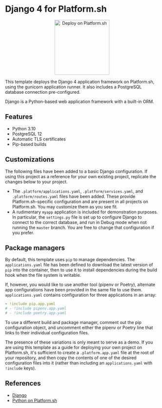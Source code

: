 # Django 4 for Platform.sh

<p align="center">
<a href="https://console.platform.sh/projects/create-project?template=https://raw.githubusercontent.com/platformsh/template-builder/master/templates/django4/.platform.template.yaml&utm_content=django4&utm_source=github&utm_medium=button&utm_campaign=deploy_on_platform">
    <img src="https://platform.sh/images/deploy/lg-blue.svg" alt="Deploy on Platform.sh" width="180px" />
</a>
</p>

This template deploys the Django 4 application framework on Platform.sh, using the gunicorn application runner.  It also includes a PostgreSQL database connection pre-configured.

Django is a Python-based web application framework with a built-in ORM.

## Features

* Python 3.10
* PostgreSQL 12
* Automatic TLS certificates
* Pip-based builds

## Customizations

The following files have been added to a basic Django configuration.  If using this project as a reference for your own existing project, replicate the changes below to your project.

* The `.platform/applications.yaml`, `.platform/services.yaml`, and `.platform/routes.yaml` files have been added.  These provide Platform.sh-specific configuration and are present in all projects on Platform.sh.  You may customize them as you see fit.
* A rudimentary `myapp` application is included for demonstration purposes.  In particular, the `settings.py` file is set up to configure Django to connect to the correct database, and run in Debug mode when not running the `master` branch.  You are free to change that configuration if you prefer.

## Package managers

By default, this template uses `pip` to manage dependencies.
The `applications.yaml` file has been defined to download the latest version of `pip` into the container, then to use it to install dependencies during the build hook when the file system is writable.

If, however, you would like to use another tool (pipenv or Poetry), alternate app configurations have been provided in the same file to use them.
`applications.yaml` contains configuration for three applications in an array:

```yaml
- !include pip.app.yaml
# - !include pipenv.app.yaml
# - !include poetry.app.yaml
```

To use a different build and package manager, comment out the pip configuration object, and uncomment either the pipenv or Poetry line that links to their individual configuration files.

The presence of these variations is only meant to serve as a demo.
If you are using this template as a guide for deploying your own project on Platform.sh, it's sufficient to create a `.platform.app.yaml` file at the root of your repository, and then copy the contents of one of the desired configuration files into it (rather than including an `applications.yaml` with `!include` keys).

## References

* [Django](https://www.djangoproject.com/)
* [Python on Platform.sh](https://docs.platform.sh/languages/python.html)
